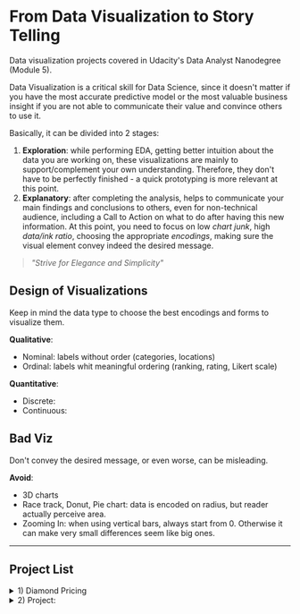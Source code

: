 # From Data Visualization to Story Telling
Data visualization projects covered in Udacity's Data Analyst Nanodegree (Module 5).

Data Visualization is a critical skill for Data Science, since it doesn't matter if you have the most accurate predictive model or the most valuable business insight if you are not able to communicate their value and convince others to use it.

Basically, it can be divided into 2 stages:

1. **Exploration**: while performing EDA, getting better intuition about the data you are working on, these visualizations are mainly to support/complement your own understanding. Therefore, they don't have to be perfectly finished - a quick prototyping is more relevant at this point.
2. **Explanatory**: after completing the analysis, helps to communicate your main findings and conclusions to others, even for non-technical audience, including a Call to Action on what to do after having this new information. At this point, you need to focus on low *chart junk*, high *data/ink ratio*, choosing the appropriate *encodings*, making sure the visual element convey indeed the desired message.

> *"Strive for Elegance and Simplicity"*

## Design of Visualizations

Keep in mind the data type to choose the best encodings and forms to visualize them.

**Qualitative**:

 - Nominal: labels without order (categories, locations)
 - Ordinal: labels whit meaningful ordering (ranking, rating, Likert scale)

**Quantitative**:

 - Discrete:
 - Continuous:

## Bad Viz

Don't convey the desired message, or even worse, can be misleading.

**Avoid**:

+ 3D charts
+ Race track, Donut, Pie chart: data is encoded on radius, but reader actually perceive area.
+ Zooming In: when using vertical bars, always start from 0. Otherwise it can make very small differences seem like big ones.

-----

## Project List

<details>
  <summary>1) Diamond Pricing</summary>
  The [dataset]() consists of 54,000 round-cut diamonds, with 10 Columns. For this exercise, we will focus on five variables: 1) price, 2) Carat, 3) Cut, 4) Color, and 5) Clarity - knows as the four 'C's of diamond grade. 
    The research questions guiding this analysis is the degree of importance that each of these quality measures has on the pricing of a diamond.
</details>

<details>
  <summary>2) Project: </summary>
  This <a href='https://github.com/marcellovictorino/DAND_4_Data_Wrangling/tree/master/2)%20Rotten%20Tomatoes%20Movie%20Score'> project</a> focus on <b>Data Gathering</b>, using <code>Beautiful Soup</code> to parse HTML files to extract Critics and Audience Rating; <code>Requests</code> library to access <i>url</i> and save data locally: both text and image (using <code>PIL.Image</code> and <code>io.BytesIO</code>) - storing text reviews from Roger Ebert website and Movie Poster images from MediaWiki. Lastly, all datasets are merged to generate rating visualizations and themed WordCloud based on movie review over the poster image.
</details>